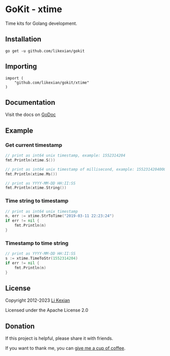 # GoKit - xtime

Time kits for Golang development.

## Installation

    go get -u github.com/likexian/gokit

## Importing

    import (
        "github.com/likexian/gokit/xtime"
    )

## Documentation

Visit the docs on [GoDoc](https://godoc.org/github.com/likexian/gokit/xtime)

## Example

### Get current timestamp

```go
// print as int64 unix timestamp, example: 1552314204
fmt.Println(xtime.S())

// print as int64 unix timestamp of millisecond, example: 1552314204000
fmt.Println(xtime.Ms())

// print as YYYY-MM-DD HH:II:SS
fmt.Println(xtime.String())
```

### Time string to timestamp

```go
// print as int64 unix timestamp
n, err := xtime.StrToTime("2019-03-11 22:23:24")
if err != nil {
    fmt.Println(n)
}
```

### Timestamp to time string

```go
// print as YYYY-MM-DD HH:II:SS
s := xtime.TimeToStr(1552314204)
if err != nil {
    fmt.Println(n)
}
```

## License

Copyright 2012-2023 [Li Kexian](https://www.likexian.com/)

Licensed under the Apache License 2.0

## Donation

If this project is helpful, please share it with friends.

If you want to thank me, you can [give me a cup of coffee](https://www.likexian.com/donate/).
